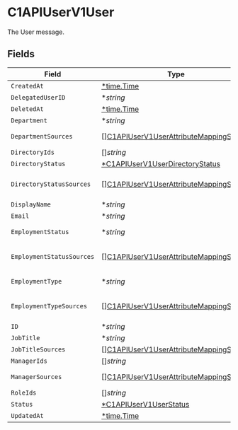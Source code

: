 # C1APIUserV1User

The User message.


## Fields

| Field                                                                                                   | Type                                                                                                    | Required                                                                                                | Description                                                                                             |
| ------------------------------------------------------------------------------------------------------- | ------------------------------------------------------------------------------------------------------- | ------------------------------------------------------------------------------------------------------- | ------------------------------------------------------------------------------------------------------- |
| `CreatedAt`                                                                                             | [*time.Time](https://pkg.go.dev/time#Time)                                                              | :heavy_minus_sign:                                                                                      | N/A                                                                                                     |
| `DelegatedUserID`                                                                                       | **string*                                                                                               | :heavy_minus_sign:                                                                                      | The delegatedUserId field.                                                                              |
| `DeletedAt`                                                                                             | [*time.Time](https://pkg.go.dev/time#Time)                                                              | :heavy_minus_sign:                                                                                      | N/A                                                                                                     |
| `Department`                                                                                            | **string*                                                                                               | :heavy_minus_sign:                                                                                      | The department field.                                                                                   |
| `DepartmentSources`                                                                                     | [][C1APIUserV1UserAttributeMappingSource](../../models/shared/c1apiuserv1userattributemappingsource.md) | :heavy_minus_sign:                                                                                      | The departmentSources field.                                                                            |
| `DirectoryIds`                                                                                          | []*string*                                                                                              | :heavy_minus_sign:                                                                                      | The directoryIds field.                                                                                 |
| `DirectoryStatus`                                                                                       | [*C1APIUserV1UserDirectoryStatus](../../models/shared/c1apiuserv1userdirectorystatus.md)                | :heavy_minus_sign:                                                                                      | The directoryStatus field.                                                                              |
| `DirectoryStatusSources`                                                                                | [][C1APIUserV1UserAttributeMappingSource](../../models/shared/c1apiuserv1userattributemappingsource.md) | :heavy_minus_sign:                                                                                      | The directoryStatusSources field.                                                                       |
| `DisplayName`                                                                                           | **string*                                                                                               | :heavy_minus_sign:                                                                                      | The displayName field.                                                                                  |
| `Email`                                                                                                 | **string*                                                                                               | :heavy_minus_sign:                                                                                      | The email field.                                                                                        |
| `EmploymentStatus`                                                                                      | **string*                                                                                               | :heavy_minus_sign:                                                                                      | The employmentStatus field.                                                                             |
| `EmploymentStatusSources`                                                                               | [][C1APIUserV1UserAttributeMappingSource](../../models/shared/c1apiuserv1userattributemappingsource.md) | :heavy_minus_sign:                                                                                      | The employmentStatusSources field.                                                                      |
| `EmploymentType`                                                                                        | **string*                                                                                               | :heavy_minus_sign:                                                                                      | The employmentType field.                                                                               |
| `EmploymentTypeSources`                                                                                 | [][C1APIUserV1UserAttributeMappingSource](../../models/shared/c1apiuserv1userattributemappingsource.md) | :heavy_minus_sign:                                                                                      | The employmentTypeSources field.                                                                        |
| `ID`                                                                                                    | **string*                                                                                               | :heavy_minus_sign:                                                                                      | The id field.                                                                                           |
| `JobTitle`                                                                                              | **string*                                                                                               | :heavy_minus_sign:                                                                                      | The jobTitle field.                                                                                     |
| `JobTitleSources`                                                                                       | [][C1APIUserV1UserAttributeMappingSource](../../models/shared/c1apiuserv1userattributemappingsource.md) | :heavy_minus_sign:                                                                                      | The jobTitleSources field.                                                                              |
| `ManagerIds`                                                                                            | []*string*                                                                                              | :heavy_minus_sign:                                                                                      | The managerIds field.                                                                                   |
| `ManagerSources`                                                                                        | [][C1APIUserV1UserAttributeMappingSource](../../models/shared/c1apiuserv1userattributemappingsource.md) | :heavy_minus_sign:                                                                                      | The managerSources field.                                                                               |
| `RoleIds`                                                                                               | []*string*                                                                                              | :heavy_minus_sign:                                                                                      | The roleIds field.                                                                                      |
| `Status`                                                                                                | [*C1APIUserV1UserStatus](../../models/shared/c1apiuserv1userstatus.md)                                  | :heavy_minus_sign:                                                                                      | The status field.                                                                                       |
| `UpdatedAt`                                                                                             | [*time.Time](https://pkg.go.dev/time#Time)                                                              | :heavy_minus_sign:                                                                                      | N/A                                                                                                     |